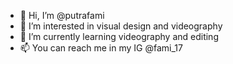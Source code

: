 - 👋 Hi, I’m @putrafami
- 👀 I’m interested in visual design and videography
- 🌱 I’m currently learning videography and editing
- 📫 You can reach me in my IG @fami_17

<!---
putrafami/putrafami is a ✨ special ✨ repository because its `README.md` (this file) appears on your GitHub profile.
You can click the Preview link to take a look at your changes.
--->
